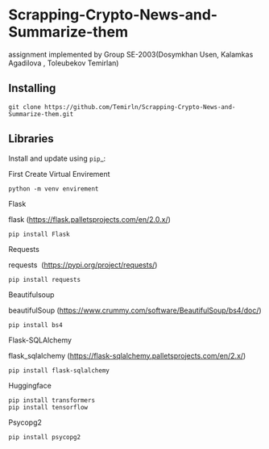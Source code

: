 # Scrapping-Crypto-News-and-Summarize-them
 
assignment implemented by Group SE-2003(Dosymkhan Usen, Kalamkas Agadilova , Toleubekov Temirlan)

Installing
----------

    git clone https://github.com/Temirln/Scrapping-Crypto-News-and-Summarize-them.git

Libraries
---------

Install and update using `pip`_:

First Create Virtual Envirement
   
    python -m venv envirement

Flask

flask (https://flask.palletsprojects.com/en/2.0.x/)

    pip install Flask

Requests

requests  (https://pypi.org/project/requests/)

    pip install requests

Beautifulsoup

beautifulSoup (https://www.crummy.com/software/BeautifulSoup/bs4/doc/)

    pip install bs4

Flask-SQLAlchemy

flask_sqlalchemy (https://flask-sqlalchemy.palletsprojects.com/en/2.x/)

    pip install flask-sqlalchemy

Huggingface

    pip install transformers
    pip install tensorflow
Psycopg2
 
    pip install psycopg2


